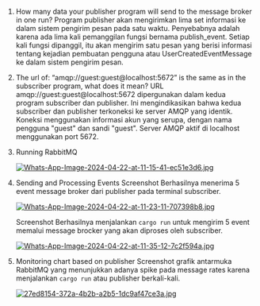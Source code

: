 1. How many data your publisher program will send to the message broker in one run?
   Program publisher akan mengirimkan lima set informasi ke dalam sistem pengirim pesan pada satu waktu.
   Penyebabnya adalah karena ada lima kali pemanggilan fungsi bernama publish_event. Setiap kali fungsi dipanggil, itu akan mengirim satu pesan yang berisi informasi tentang kejadian pembuatan pengguna atau UserCreatedEventMessage ke dalam sistem pengirim pesan.

2. The url of: “amqp://guest:guest@localhost:5672” is the same as in the subscriber program, what does it mean?
   URL amqp://guest:guest@localhost:5672 dipergunakan dalam kedua program subscriber dan publisher. Ini mengindikasikan bahwa kedua subscriber dan publisher terkoneksi ke server AMQP yang identik.
   Koneksi menggunakan informasi akun yang serupa, dengan nama pengguna "guest" dan sandi "guest". Server AMQP aktif di localhost menggunakan port 5672.

3. Running RabbitMQ

   [![Whats-App-Image-2024-04-22-at-11-15-41-ec51e3d6.jpg](https://i.postimg.cc/SsF7M4x9/Whats-App-Image-2024-04-22-at-11-15-41-ec51e3d6.jpg)](https://postimg.cc/Ty0WzZm2)

4. Sending and Processing Events
   Screenshot Berhasilnya menerima 5 event message broker dari publisher pada terminal subscriber.

   [![Whats-App-Image-2024-04-22-at-11-23-11-707398b8.jpg](https://i.postimg.cc/T3WKWHHM/Whats-App-Image-2024-04-22-at-11-23-11-707398b8.jpg)](https://postimg.cc/VJmfx48D)

   Screenshot Berhasilnya menjalankan `cargo run` untuk mengirim 5 event memalui message brocker yang akan diproses oleh subscriber.

   [![Whats-App-Image-2024-04-22-at-11-35-12-7c2f594a.jpg](https://i.postimg.cc/jj2t7WjW/Whats-App-Image-2024-04-22-at-11-35-12-7c2f594a.jpg)](https://postimg.cc/fVGG4RmZ)

5. Monitoring chart based on publisher 
   Screenshot grafik antarmuka RabbitMQ yang menunjukkan adanya spike pada message rates karena menjalankan `cargo run` atau publisher berkali-kali. 

   [![27ed8154-372a-4b2b-a2b5-1dc9af47ce3a.jpg](https://i.postimg.cc/qM8MPkGN/27ed8154-372a-4b2b-a2b5-1dc9af47ce3a.jpg)](https://postimg.cc/svgrSCqz)
